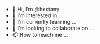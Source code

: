 - 👋 Hi, I’m @hestany
- 👀 I’m interested in ...
- 🌱 I’m currently learning ...
- 💞️ I’m looking to collaborate on ...
- 📫 How to reach me ...

<!---
hestany/hestany is a ✨ special ✨ repository because its `README.md` (this file) appears on your GitHub profile.
You can click the Preview link to take a look at your changes.
--->
